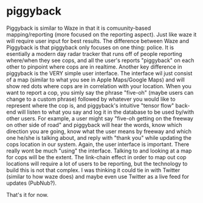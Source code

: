# piggyback

Piggyback is similar to Waze in that it is comuunity-based mapping/reporting (more focused on the reporting aspect). Just like waze it will require user input for best results. The difference between Waze and Piggyback is that piggyback only focuses on one thing: police. It is esentially a modern day radar tracker that runs off of people reporting where/when they see cops, and all the user's reports "piggyback" on each other to pinpoint where cops are in realtime. 
Another key difference in piggyback is the VERY simple user interface. The interface wil just consist of a map (similar to what you see in Apple Maps/Google Maps) and will show red dots where cops are in correlation with your location. When you want to report a cop, you simly say the phrase "five-oh" (maybe users can change to a custom phrase) followed by whatever you would like to represent where the cop is, and piggyback's intuitive "tensor flow" back-end will listen to what you say and log it in the database to be used by/with other users. For example, a user might say "five-oh getting on the freeway on other side of road" and piggyback will hear the words, know which direction you are going, know what the user means by freeway and which one he/she is talking about, and reply with "thank you" while updating the cops location in our system.
Again, the user interface is important. There really wont be much "using" the interface. Talking to and looking at a map for cops will be the extent. The link-chain effect in order to map out cop locations will require a lot of users to be reporting, but the technology to build this is not that complex.
I was thinking it could tie in with Twitter (similar to how waze does) and maybe even use Twitter as a live feed for updates (PubNub?).

That's it for now. 
